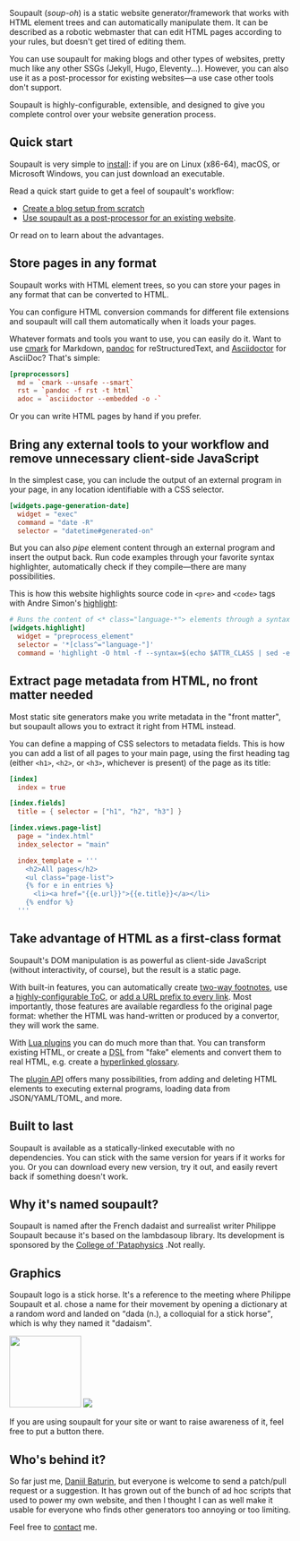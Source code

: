 Soupault (_soup-oh_) is a static website generator/framework that works with HTML element trees
and can automatically manipulate them. It can be described as a robotic webmaster
that can edit HTML pages according to your rules, but doesn't get tired of editing them.

You can use soupault for making blogs and other types of websites, pretty much like any other SSGs
(Jekyll, Hugo, Eleventy...). However, you can also use it as a post-processor
for existing websites—a use case other tools don't support.

Soupault is highly-configurable, extensible, and designed to give you complete control
over your website generation process.

## Quick start

Soupault is very simple to [install](/install/): if you are on Linux (x86-64), macOS, or Microsoft Windows,
you can just download an executable.

Read a quick start guide to get a feel of soupault's workflow:

* [Create a blog setup from scratch](/tips-and-tricks/quickstart/)
* [Use soupault as a post-processor for an existing website](/tips-and-tricks/getting-started-html-processor/).

Or read on to learn about the advantages.

## Store pages in any format

Soupault works with HTML element trees, so you can store your pages in any format
that can be converted to HTML.

You can configure HTML conversion commands for different file extensions and soupault will call them
automatically when it loads your pages.

Whatever formats and tools you want to use, you can easily do it. Want to use [cmark](https://github.com/commonmark/cmark) for Markdown,
[pandoc](https://pandoc.org) for reStructuredText, and [Asciidoctor](https://asciidoctor.org/) for AsciiDoc? That's simple:

```toml
[preprocessors]
  md = `cmark --unsafe --smart`
  rst = `pandoc -f rst -t html`
  adoc = `asciidoctor --embedded -o -`
```

Or you can write HTML pages by hand if you prefer.

## Bring any external tools to your workflow and remove unnecessary client-side JavaScript

In the simplest case, you can include the output of an external program in your page,
in any location identifiable with a CSS selector.

```toml
[widgets.page-generation-date]
  widget = "exec"
  command = "date -R"
  selector = "datetime#generated-on"
```

But you can also _pipe_ element content through an external program and insert the output back.
Run code examples through your favorite syntax highlighter, automatically check if they compile—there are many possibilities.

This is how this website highlights source code in `<pre>` and `<code>` tags
with Andre Simon's [highlight](http://www.andre-simon.de/doku/highlight/en/highlight.php):

```toml
# Runs the content of <* class="language-*"> elements through a syntax highlighter
[widgets.highlight]
  widget = "preprocess_element"
  selector = '*[class^="language-"]'
  command = 'highlight -O html -f --syntax=$(echo $ATTR_CLASS | sed -e "s/language-//")'
```

## Extract page metadata from HTML, no front matter needed

Most static site generators make you write metadata in the "front matter", but soupault allows you to extract
it right from HTML instead.

You can define a mapping of CSS selectors to metadata fields. This is how you can add a list of all pages to your
main page, using the first heading tag (either `<h1>`, `<h2>`, or `<h3>`, whichever is present) of the page as its title:

```toml
[index]
  index = true

[index.fields]
  title = { selector = ["h1", "h2", "h3"] }

[index.views.page-list]
  page = "index.html"
  index_selector = "main"

  index_template = '''
    <h2>All pages</h2>
    <ul class="page-list">
    {% for e in entries %}
      <li><a href="{{e.url}}">{{e.title}}</a></li> 
    {% endfor %}
  '''
```

## Take advantage of HTML as a first-class format

Soupault's DOM manipulation is as powerful as client-side JavaScript (without interactivity, of course),
but the result is a static page.

With built-in features, you can automatically create [two-way footnotes](/reference-manual/#footnotes-widget),
use a [highly-configurable ToC](/reference-manual/#toc-widget), or [add a URL prefix to every link](/reference-manual/#absolute-links).
Most importantly, those features are available regardless fo the original page format: whether the HTML was hand-written
or produced by a convertor, they will work the same.

With [Lua plugins](/plugins/) you can do much more than that. You can transform existing HTML,
or create a <abbr title="Domain-Specific Language">DSL</abbr> from "fake" elements and convert them to real HTML,
e.g. create a [hyperlinked glossary](/plugins/#hyperlinked-glossary).

The [plugin API](/reference-manual/#plugin-api) offers many possibilities, from adding and deleting HTML elements
to executing external programs, loading data from JSON/YAML/TOML, and more.

## Built to last

Soupault is available as a statically-linked executable with no dependencies. You can stick with the same version
for years if it works for you. Or you can download every new version, try it out, and easily revert back
if something doesn't work.

## Why it's named soupault?

Soupault is named after the French dadaist and surrealist writer <wikipedia>Philippe Soupault</wikipedia>
because it's based on the <github project="aantron/lambdasoup">lambdasoup</github> library.
Its development is sponsored by the [College of 'Pataphysics](http://www.college-de-pataphysique.org/) </a>.<fn id="pataphysics">Not really.</fn>

## Graphics

Soupault logo is a stick horse. It's a reference to the meeting where Philippe Soupault et al. chose a name for their movement by opening a dictionary
at a random word and landed on <q>dada (n.), a colloquial for a stick horse</q>, which is why they named it "dadaism".

<img src="/images/soupault_logo.svg" width="128" height="128"/>
<img src="/images/powered_by_soupault_88x31.png" />

If you are using soupault for your site or want to raise awareness of it, feel free to put a button there.

## Who's behind it?

So far just me, [Daniil Baturin](https://baturin.org), but everyone is welcome to send a patch/pull request or a suggestion.
It has grown out of the bunch of ad hoc scripts that used to power my own website, and then I thought I can as well make it usable
for everyone who finds other generators too annoying or too limiting.

Feel free to [contact](/contact) me.
